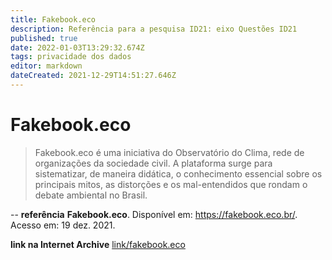 ```yaml
---
title: Fakebook.eco 
description: Referência para a pesquisa ID21: eixo Questões ID21
published: true
date: 2022-01-03T13:29:32.674Z
tags: privacidade dos dados
editor: markdown
dateCreated: 2021-12-29T14:51:27.646Z
---
```


# Fakebook.eco 
> Fakebook.eco é uma iniciativa do Observatório do Clima, rede de organizações da sociedade civil. A plataforma surge para sistematizar, de maneira didática, o conhecimento essencial sobre os principais mitos, as distorções e os mal-entendidos que rondam o debate ambiental no Brasil.

--
**referência**
**Fakebook.eco**. Disponível em: https://fakebook.eco.br/. Acesso em: 19 dez. 2021.

**link na Internet Archive**
[link/fakebook.eco](https://web.archive.org/web/20220103132758/https://fakebook.eco.br/)